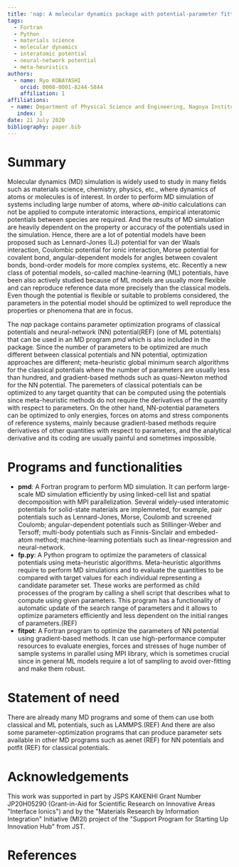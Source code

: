 ```yaml
---
title: 'nap: A molecular dynamics package with potential-parameter fitting programs'
tags:
  - Fortran
  - Python
  - materials science
  - molecular dynamics
  - interatomic potential
  - neural-network potential
  - meta-heuristics
authors:
  - name: Ryo KOBAYASHI
    orcid: 0000-0001-8244-5844
    affiliation: 1
affiliations:
 - name: Department of Physical Science and Engineering, Nagoya Institute of Technology
   index: 1
date: 21 July 2020
bibliography: paper.bib
---
```


# Summary

Molecular dynamics (MD) simulation is widely used to study in many fields such as materials science, chemistry, physics, etc., where dynamics of atoms or molecules is of interest. In order to perform MD simulation of systems including large number of atoms, where *ab-initio* calculations can not be applied to compute interatomic interactions, empirical interatomic potentials between species are required. And the results of MD simulation are heavily dependent on the property or accuracy of the potentials used in the simulation. Hence, there are a lot of potential models have been proposed such as Lennard-Jones (LJ) potential for van der Waals interaction, Coulombic potential for ionic interaction, Morse potential for covalent bond, angular-dependent models for angles between covalent bonds, bond-order models for more complex systems, etc. Recently a new class of potential models, so-called machine-learning (ML) potentials, have been also actively studied because of ML models are usually more flexible and can reproduce reference data more precisely than the classical models. Even though the potential is flexible or suitable to problems considered, the parameters in the potential model should be optimized to well reproduce the properties or phenomena that are in focus.

The *nap* package contains parameter optimization programs of classical potentials and neural-network (NN) potential(REF) (one of ML potentials) that can be used in an MD program *pmd* which is also included in the package. Since the number of parameters to be optimized are much different between classical potentials and NN potential, optimization approaches are different; meta-heuristic global minimum search algorithms for the classical potentials where the number of parameters are usually less than hundred, and gradient-based methods such as quasi-Newton method for the NN potential.
The paremeters of classical potentials can be optimized to any target quantity that can be computed using the potentials since meta-heuristic methods do not require the derivatives of the quantity with respect to parameters. On the other hand, NN-potential parameters can be optimized to only energies, forces on atoms and stress components of reference systems, mainly because gradient-based methods require derivatives of other quantities with respect to parameters, and the analytical derivative and its coding are usually painful and sometimes impossible.

# Programs and functionalities

- **pmd**: A Fortran program to perform MD simulation. It can perform large-scale MD simulation efficiently by using linked-cell list and spatial decomposition with MPI parallelization. Several widely-used interatomic potentials for solid-state materials are implemneted, for example, pair potentials such as Lennard-Jones, Morse, Coulomb and screened Coulomb; angular-dependent potentials such as Stillinger-Weber and Tersoff; multi-body potentials such as Finnis-Sinclair and embeded-atom method; machine-learning potentials such as linear-regression and neural-network. 
- **fp.py**: A Python program to optimize the parameters of classical potentials using meta-heuristic algorithms. Meta-heuristic algorithms require to perform MD simulations and to evaluate the quantities to be compared with target values for each individual representing a candidate parameter set. These works are performed as child processes of the program by calling a shell script that describes what to compute using given parameters. This program has a functionality of automatic update of the search range of parameters and it allows to optimize parameters efficiently and less dependent on the initial ranges of parameters.(REF)
- **fitpot**: A Fortran program to optimize the parameters of NN potential using gradient-based methods. It can use high-performance computer resources to evaluate energies, forces and stresses of huge number of sample systems in parallel using MPI library, which is sometimes crucial since in general ML models require a lot of sampling to avoid over-fitting and make them robust.


# Statement of need

There are already many MD programs and some of them can use both classical and ML potentials, such as LAMMPS.(REF) And there are also some parameter-optimization programs that can produce parameter sets available in other MD programs such as aenet (REF) for NN potentials and potfit (REF) for classical potentials. 

# Acknowledgements

This work was supported in part by JSPS KAKENHI Grant Number JP20H05290 (Grant-in-Aid for Scientific Research on Innovative Areas "Interface Ionics") and by the "Materials Research by Information Integration" Initiative (MI2I) project of the "Support Program for Starting Up Innovation Hub" from JST.

# References
